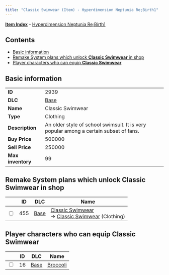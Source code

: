 ```yaml
---
title: "Classic Swimwear (Item) - Hyperdimension Neptunia Re;Birth1"
---
```


[**Item Index**](/neptunia/rb1/item/index.html) - [Hyperdimension Neptunia Re;Birth1](/neptunia/rb1)

## Contents

- [Basic information](#basic-information)
- [Remake System plans which unlock **Classic Swimwear** in shop](#remake-system-plans-which-unlock-classic-swimwear-in-shop)
- [Player characters who can equip **Classic Swimwear**](#player-characters-who-can-equip-classic-swimwear)

## Basic information

|   |   |
| -- | -- |
| **ID** | 2939 |
| **DLC** | [Base](/neptunia/rb1/dlc/1-base.html) |
| **Name** | Classic Swimwear |
| **Type** | Clothing |
| **Description** | An older style of school swimsuit. It is very popular among a certain subset of fans. |
| **Buy Price** | 500000 |
| **Sell Price** | 250000 |
| **Max inventory** | 99 |

## Remake System plans which unlock **Classic Swimwear** in shop

|    | ID | DLC | Name |
| -- | -- | --- | ---- |
| <input type="checkbox" id="rb1-remake-1-455" class="trackbox" /> | 455 | [Base](/neptunia/rb1/dlc/1-base.html) | [Classic Swimwear](/neptunia/rb1/remake/1-455-classic-swimwear.html)<br />→ [Classic Swimwear](/neptunia/rb1/item/1-2939-classic-swimwear.html) (Clothing) |

## Player characters who can equip **Classic Swimwear**

|    | ID | DLC | Name |
| -- | -- | --- | ---- |
| <input type="checkbox" id="rb1-player-1-16" class="trackbox" /> | 16 | [Base](/neptunia/rb1/dlc/1-base.html) | [Broccoli](/neptunia/rb1/player/1-16-broccoli.html) |